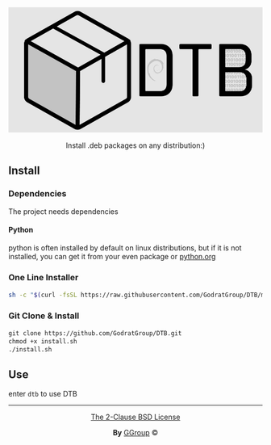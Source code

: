 <div align="center">
  
![Logo](/logo/DTB-logo.jpg)

Install .deb packages on any distribution:)
  
</div>

## Install

### Dependencies

The project needs dependencies

#### Python
python is often installed by default on linux distributions, but if it is not installed, you can get it from your even package or [python.org](https://python.org)

### One Line Installer
```bash
sh -c "$(curl -fsSL https://raw.githubusercontent.com/GodratGroup/DTB/main/install.sh)"
```
### Git Clone & Install

```
git clone https://github.com/GodratGroup/DTB.git
chmod +x install.sh
./install.sh
```

## Use

enter `dtb` to use DTB

<div align="center">
  
---

[The 2-Clause BSD License](https://opensource.org/licenses/BSD-2-Clause)

**By** [GGroup](https://github.com/GodratGroup) &copy;
